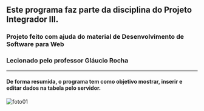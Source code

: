 ## Este programa faz parte da disciplina do Projeto Integrador III.
### Projeto feito com ajuda do material de Desenvolvimento de Software para Web
### Lecionado pelo professor Gláucio Rocha

---

#### De forma resumida, o programa tem como objetivo mostrar, inserir e editar dados na tabela pelo servidor.
![foto01](https://user-images.githubusercontent.com/73791375/146245586-5d66ff7e-1610-439a-9d67-f8901b0e24a1.png)
